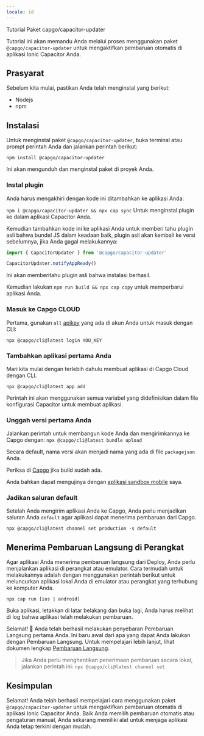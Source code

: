```yaml
---
locale: id
---
```


Tutorial Paket capgo/capacitor-updater

Tutorial ini akan memandu Anda melalui proses menggunakan paket `@capgo/capacitor-updater` untuk mengaktifkan pembaruan otomatis di aplikasi Ionic Capacitor Anda.

## Prasyarat

Sebelum kita mulai, pastikan Anda telah menginstal yang berikut:

- Nodejs
- npm

## Instalasi

Untuk menginstal paket `@capgo/capacitor-updater`, buka terminal atau prompt perintah Anda dan jalankan perintah berikut:

```
npm install @capgo/capacitor-updater
```

Ini akan mengunduh dan menginstal paket di proyek Anda.

### Instal plugin

Anda harus mengakhiri dengan kode ini ditambahkan ke aplikasi Anda:

`npm i @capgo/capacitor-updater && npx cap sync`
Untuk menginstal plugin ke dalam aplikasi Capacitor Anda.

Kemudian tambahkan kode ini ke aplikasi Anda untuk memberi tahu plugin asli bahwa bundel JS dalam keadaan baik, plugin asli akan kembali ke versi sebelumnya, jika Anda gagal melakukannya:

```js
import { CapacitorUpdater } from '@capgo/capacitor-updater'

CapacitorUpdater.notifyAppReady()
```

Ini akan memberitahu plugin asli bahwa instalasi berhasil.

Kemudian lakukan `npm run build && npx cap copy` untuk memperbarui aplikasi Anda.

### Masuk ke Capgo CLOUD

Pertama, gunakan `all` [apikey](https://console.capgo.app/dashboard/apikeys/) yang ada di akun Anda untuk masuk dengan CLI:

`npx @capgo/cli@latest login YOU_KEY`

### Tambahkan aplikasi pertama Anda

Mari kita mulai dengan terlebih dahulu membuat aplikasi di Capgo Cloud dengan CLI.

`npx @capgo/cli@latest app add`

Perintah ini akan menggunakan semua variabel yang didefinisikan dalam file konfigurasi Capacitor untuk membuat aplikasi.

### Unggah versi pertama Anda

Jalankan perintah untuk membangun kode Anda dan mengirimkannya ke Capgo dengan:
`npx @capgo/cli@latest bundle upload`

Secara default, nama versi akan menjadi nama yang ada di file `packagejson` Anda.

Periksa di [Capgo](https://console.capgo.app/) jika build sudah ada.

Anda bahkan dapat mengujinya dengan [aplikasi sandbox mobile](https://capgo.app/app_mobile/) saya.

### Jadikan saluran default

Setelah Anda mengirim aplikasi Anda ke Capgo, Anda perlu menjadikan saluran Anda `default` agar aplikasi dapat menerima pembaruan dari Capgo.

`npx @capgo/cli@latest channel set production -s default`

## Menerima Pembaruan Langsung di Perangkat

Agar aplikasi Anda menerima pembaruan langsung dari Deploy, Anda perlu menjalankan aplikasi di perangkat atau emulator. Cara termudah untuk melakukannya adalah dengan menggunakan perintah berikut untuk meluncurkan aplikasi lokal Anda di emulator atau perangkat yang terhubung ke komputer Anda.

    npx cap run [ios | android]

Buka aplikasi, letakkan di latar belakang dan buka lagi, Anda harus melihat di log bahwa aplikasi telah melakukan pembaruan.

Selamat! 🎉 Anda telah berhasil melakukan penyebaran Pembaruan Langsung pertama Anda. Ini baru awal dari apa yang dapat Anda lakukan dengan Pembaruan Langsung. Untuk mempelajari lebih lanjut, lihat dokumen lengkap [Pembaruan Langsung](/docs/plugin/cloud-mode/getting-started/).

> Jika Anda perlu menghentikan penerimaan pembaruan secara lokal, jalankan perintah ini:
`npx @capgo/cli@latest channel set`

## Kesimpulan

Selamat! Anda telah berhasil mempelajari cara menggunakan paket `@capgo/capacitor-updater` untuk mengaktifkan pembaruan otomatis di aplikasi Ionic Capacitor Anda. Baik Anda memilih pembaruan otomatis atau pengaturan manual, Anda sekarang memiliki alat untuk menjaga aplikasi Anda tetap terkini dengan mudah.
